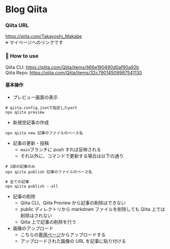# Blog Qiita

### Qiita URL

https://qiita.com/Takayoshi_Makabe <br />
※ マイページへのリンクです

### 📘 How to use

Qiita CLI: https://qiita.com/Qiita/items/666e190490d0af90a92b <br />
Qiita Repo: https://qiita.com/Qiita/items/32c79014509987541130

#### 基本操作

- プレビュー画面の表示

```shell
# qiita.config.jsonで指定したport
npx qiita preview
```

- 新規空記事の作成

```shell
npx qiita new 記事のファイルのベース名
```

- 記事の更新・投稿
  - `main`ブランチに push すれば反映される
  - それ以外に、コマンドで更新する場合は以下の通り

```shell
# 1部の記事のみ
npx qiita publish 記事のファイルのベース名

# 全ての記事
npx qiita publish --all
```

- 記事の削除
  - Qiita CLI、Qiita Preview から記事の削除はできない
  - public ディレクトリから markdown ファイルを削除しても Qiita 上では削除はされない
  - Qiita 上で記事の削除を行う
- 画像のアップロード
  - こちらの[専用ページ](https://qiita.com/settings/uploading_images?_gl=1*175a3zh*_gcl_au*Nzc5ODEwNjcuMTcxOTA1MDQxNA..*_ga*ODYwNDE3MjI0LjE3MTkwNTA0MTU.*_ga_6TKR1RQ1VB*MTcxOTEwNjk5Ny4yLjEuMTcxOTEwNzAwMS41Ni4wLjA.)からアップロードする
  - アップロードされた画像の URL を記事に貼り付ける
